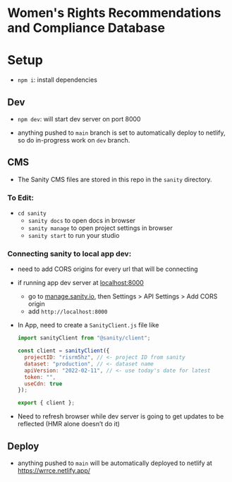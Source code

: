 # Women's Rights Recommendations and Compliance Database

# Setup

- `npm i`: install dependencies

## Dev

- `npm dev`: will start dev server on port 8000

- anything pushed to `main` branch is set to automatically deploy to netlify, so do in-progress work on `dev` branch.

## CMS

- The Sanity CMS files are stored in this repo in the `sanity` directory.

### To Edit:

- `cd sanity`
  - `sanity docs` to open docs in browser
  - `sanity manage` to open project settings in browser
  - `sanity start` to run your studio

### Connecting sanity to local app dev:

- need to add CORS origins for every url that will be connecting
- if running app dev server at [localhost:8000](http://localhost:8000)
  - go to [manage.sanity.io](manage.sanity.io), then Settings > API Settings > Add CORS origin
  - add `http://localhost:8000`
- In App, need to create a `SanityClient.js` file like

  ```jsx
  import sanityClient from "@sanity/client";

  const client = sanityClient({
    projectID: "risrm5hz", // <- project ID from sanity
    dataset: "production", // <- dataset name
    apiVersion: "2022-02-11", // <- use today's date for latest
    token: "",
    useCdn: true
  });

  export { client };
  ```

- Need to refresh browser while dev server is going to get updates to be reflected (HMR alone doesn’t do it)

## Deploy

- anything pushed to `main` will be automatically deployed to netlify at https://wrrce.netlify.app/
